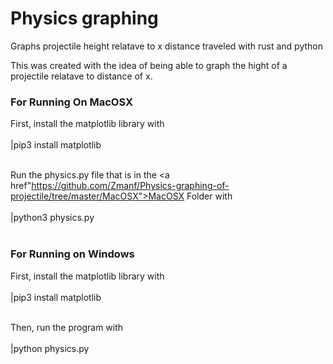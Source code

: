 # Physics graphing
Graphs projectile height relatave to x distance traveled with rust and python

This was created with the idea of being able to graph the hight of a projectile relatave to distance of x.

<h3>For Running On MacOSX</h3>
First, install the matplotlib library with<br><br>|pip3 install matplotlib<br><br>

Run the physics.py file that is in the <a href"https://github.com/Zmanf/Physics-graphing-of-projectile/tree/master/MacOSX">MacOSX Folder</a> with<br><br>|python3 physics.py<br><br>

<h3>For Running on Windows</h3>
First, install the matplotlib library with<br><br>|pip3 install matplotlib<br><br>

Then, run the program with<br><br>|python physics.py<br><br>
